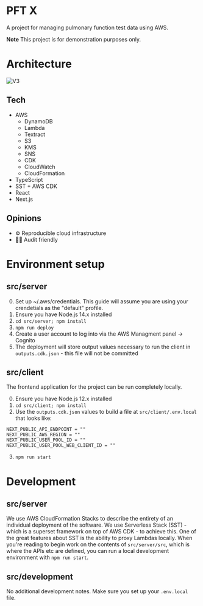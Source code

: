 # PFT X

A project for managing pulmonary function test data using AWS.

**Note** This project is for demonstration purposes only.

# Architecture

![V3](https://user-images.githubusercontent.com/704789/113027190-0b1baa00-9147-11eb-999f-68a93379f7a4.png)

## Tech

- AWS
  - DynamoDB
  - Lambda
  - Textract
  - S3
  - KMS
  - SNS
  - CDK
  - CloudWatch
  - CloudFormation
- TypeScript
- SST + AWS CDK
- React
- Next.js

## Opinions

- ⚙️ Reproducible cloud infrastructure
- 🕵️‍♂️ Audit friendly

# Environment setup

## src/server

0. Set up ~/.aws/credentials. This guide will assume you are using your crendetials as the "default" profile.
1. Ensure you have Node.js 14.x installed
2. `cd src/server; npm install`
3. `npm run deploy`
4. Create a user account to log into via the AWS Managment panel -> Cognito
5. The deployment will store output values necessary to run the client in `outputs.cdk.json` - this file will not be committed

## src/client

The frontend application for the project can be run completely locally.

0. Ensure you have Node.js 12.x installed
1. `cd src/client; npm install`
2. Use the `outputs.cdk.json` values to build a file at `src/client/.env.local` that looks like:

```
NEXT_PUBLIC_API_ENDPOINT = ""
NEXT_PUBLIC_AWS_REGION = ""
NEXT_PUBLIC_USER_POOL_ID = ""
NEXT_PUBLIC_USER_POOL_WEB_CLIENT_ID = ""
```

3. `npm run start`

# Development

## src/server

We use AWS CloudFormation Stacks to describe the entirety of an individual deployment of the software. We use Serverless Stack (SST) - which is a superset framework on top of AWS CDK - to achieve this. One of the great features about SST is the ability to proxy Lambdas locally. When you're reading to begin work on the contents of `src/server/src`, which is where the APIs etc are defined, you can run a local development environment with `npm run start`.

## src/development

No additional development notes. Make sure you set up your `.env.local` file.
